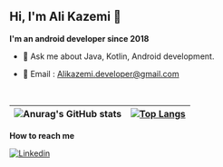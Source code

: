## Hi, I'm Ali Kazemi :wave:


**I'm an android developer since 2018**

- 💬 Ask me about Java, Kotlin, Android development.

- :e-mail:   Email : Alikazemi.developer@gmail.com

<br />

|![Anurag's GitHub stats](https://github-readme-stats.vercel.app/api?username=awlrhm&show_icons=true&theme=codeSTACKr )|[![Top Langs](https://github-readme-stats.vercel.app/api/top-langs/?username=awlrhm&layout=compact&show_icons=true&theme=codeSTACKr )](https://github.com/anuraghazra/github-readme-stats)|
------------- | -------------

**How to reach me**


[![Linkedin](https://user-images.githubusercontent.com/73734233/157261895-b0b7c9df-297c-4b35-bd3b-614d7132f8cc.png)](https://www.linkedin.com/in/alikazemi-developer/)


